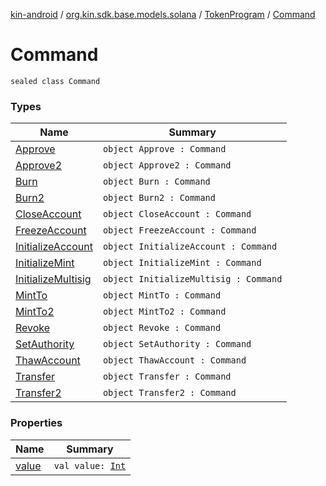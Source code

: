 [kin-android](../../../index.md) / [org.kin.sdk.base.models.solana](../../index.md) / [TokenProgram](../index.md) / [Command](./index.md)

# Command

`sealed class Command`

### Types

| Name | Summary |
|---|---|
| [Approve](-approve.md) | `object Approve : Command` |
| [Approve2](-approve2.md) | `object Approve2 : Command` |
| [Burn](-burn.md) | `object Burn : Command` |
| [Burn2](-burn2.md) | `object Burn2 : Command` |
| [CloseAccount](-close-account.md) | `object CloseAccount : Command` |
| [FreezeAccount](-freeze-account.md) | `object FreezeAccount : Command` |
| [InitializeAccount](-initialize-account.md) | `object InitializeAccount : Command` |
| [InitializeMint](-initialize-mint.md) | `object InitializeMint : Command` |
| [InitializeMultisig](-initialize-multisig.md) | `object InitializeMultisig : Command` |
| [MintTo](-mint-to.md) | `object MintTo : Command` |
| [MintTo2](-mint-to2.md) | `object MintTo2 : Command` |
| [Revoke](-revoke.md) | `object Revoke : Command` |
| [SetAuthority](-set-authority.md) | `object SetAuthority : Command` |
| [ThawAccount](-thaw-account.md) | `object ThawAccount : Command` |
| [Transfer](-transfer.md) | `object Transfer : Command` |
| [Transfer2](-transfer2.md) | `object Transfer2 : Command` |

### Properties

| Name | Summary |
|---|---|
| [value](value.md) | `val value: `[`Int`](https://kotlinlang.org/api/latest/jvm/stdlib/kotlin/-int/index.html) |

